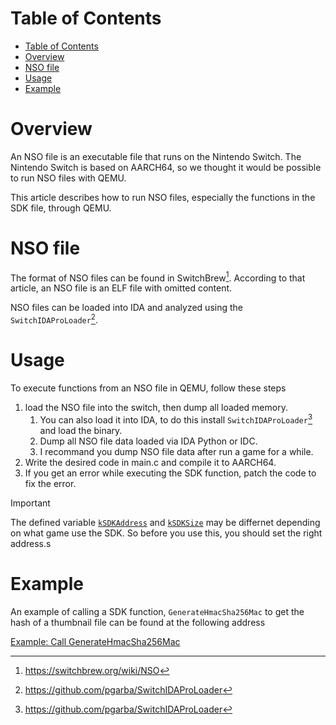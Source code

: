 # Table of Contents
- [Table of Contents](#table-of-contents)
- [Overview](#overview)
- [NSO file](#nso-file)
- [Usage](#usage)
- [Example](#example)


# Overview

An NSO file is an executable file that runs on the Nintendo Switch. The Nintendo Switch is based on AARCH64, so we thought it would be possible to run NSO files with QEMU. 

This article describes how to run NSO files, especially the functions in the SDK file, through QEMU.

# NSO file

The format of NSO files can be found in SwitchBrew[^1]. According to that article, an NSO file is an ELF file with omitted content. 

NSO files can be loaded into IDA and analyzed using the `SwitchIDAProLoader`[^2].

# Usage

To execute functions from an NSO file in QEMU, follow these steps

1. load the NSO file into the switch, then dump all loaded memory.
    1. You can also load it into IDA, to do this install `SwitchIDAProLoader`[^2] and load the binary.
    2. Dump all NSO file data loaded via IDA Python or IDC.
    3. I recommand you dump NSO file data after run a game for a while.
2. Write the desired code in main.c and compile it to AARCH64.
3. If you get an error while executing the SDK function, patch the code to fix the error.

> [!IMPORTANT]
> The defined variable [`kSDKAddress`](./src/src/sdk.h) and [`kSDKSize`](./src/src/sdk.h) may be differnet depending on what game use the SDK.
> So before you use this, you should set the right address.s

# Example

An example of calling a SDK function, `GenerateHmacSha256Mac` to get the hash of a thumbnail file can be found at the following address

[Example: Call GenerateHmacSha256Mac](./src/example/)

[^1]: https://switchbrew.org/wiki/NSO
[^2]: https://github.com/pgarba/SwitchIDAProLoader